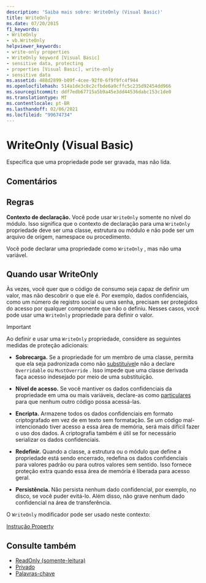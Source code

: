 ```yaml
---
description: 'Saiba mais sobre: WriteOnly (Visual Basic)'
title: WriteOnly
ms.date: 07/20/2015
f1_keywords:
- WriteOnly
- vb.WriteOnly
helpviewer_keywords:
- write-only properties
- WriteOnly keyword [Visual Basic]
- sensitive data, protecting
- properties [Visual Basic], write-only
- sensitive data
ms.assetid: 488d2899-b09f-4cee-92f0-6f9f9fc4f944
ms.openlocfilehash: 514a1de3c8c2cfbde6a9cffc5c235d92454dd966
ms.sourcegitcommit: ddf7edb67715a5b9a45e3dd44536dabc153c1de0
ms.translationtype: MT
ms.contentlocale: pt-BR
ms.lasthandoff: 02/06/2021
ms.locfileid: "99674734"
---
```

# <a name="writeonly-visual-basic"></a>WriteOnly (Visual Basic)

Especifica que uma propriedade pode ser gravada, mas não lida.  
  
## <a name="remarks"></a>Comentários  
  
## <a name="rules"></a>Regras  

 **Contexto de declaração.** Você pode usar `WriteOnly` somente no nível do módulo. Isso significa que o contexto de declaração para uma `WriteOnly` propriedade deve ser uma classe, estrutura ou módulo e não pode ser um arquivo de origem, namespace ou procedimento.  
  
 Você pode declarar uma propriedade como `WriteOnly` , mas não uma variável.  
  
## <a name="when-to-use-writeonly"></a>Quando usar WriteOnly  

 Às vezes, você quer que o código de consumo seja capaz de definir um valor, mas não descobrir o que ele é. Por exemplo, dados confidenciais, como um número de registro social ou uma senha, precisam ser protegidos do acesso por qualquer componente que não o definiu. Nesses casos, você pode usar uma `WriteOnly` propriedade para definir o valor.  
  
> [!IMPORTANT]
> Ao definir e usar uma `WriteOnly` propriedade, considere as seguintes medidas de proteção adicionais:  
  
- **Sobrecarga.** Se a propriedade for um membro de uma classe, permita que ela seja padronizada como não [substituível](notoverridable.md)e não a declare `Overridable` ou `MustOverride` . Isso impede que uma classe derivada faça acesso indesejado por meio de uma substituição.  
  
- **Nível de acesso.** Se você mantiver os dados confidenciais da propriedade em uma ou mais variáveis, declare-as como [particulares](private.md) para que nenhum outro código possa acessá-las.  
  
- **Encripta.** Armazene todos os dados confidenciais em formato criptografado em vez de em texto sem formatação. Se um código mal-intencionado tiver acesso a essa área de memória, será mais difícil fazer o uso dos dados. A criptografia também é útil se for necessário serializar os dados confidenciais.  
  
- **Redefinir.** Quando a classe, a estrutura ou o módulo que define a propriedade está sendo encerrado, redefina os dados confidenciais para valores padrão ou para outros valores sem sentido. Isso fornece proteção extra quando essa área de memória é liberada para acesso geral.  
  
- **Persistência.** Não persista nenhum dado confidencial, por exemplo, no disco, se você puder evitá-lo. Além disso, não grave nenhum dado confidencial na área de transferência.  
  
 O `WriteOnly` modificador pode ser usado neste contexto:  
  
 [Instrução Property](../statements/property-statement.md)  
  
## <a name="see-also"></a>Consulte também

- [ReadOnly (somente-leitura)](readonly.md)
- [Privado](private.md)
- [Palavras-chave](../keywords/index.md)
